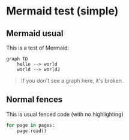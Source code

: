 # Mermaid test (simple)

## Mermaid usual
This is a test of Mermaid:

```mermaid
graph TD
    hello --> world
    world --> world2
```

> If you don't see a graph here, it's broken.



## Normal fences
This is usual fenced code (with no highlighting)

```python
for page in pages:
    page.read()
```

